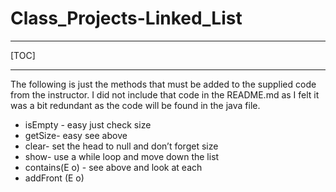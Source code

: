 # Class_Projects-Linked_List

---

[TOC]

---

The following is just the methods that must be added to the supplied code from the instructor. I did not include that code in the README.md as I felt it was a bit redundant as the code will be found in the java file.

- isEmpty    - easy just check size
- getSize- easy see above
- clear- set the head to null and don’t forget size
- show- use a while loop and move down the list
- contains(E o)        -  see above and look at each
- addFront (E o)